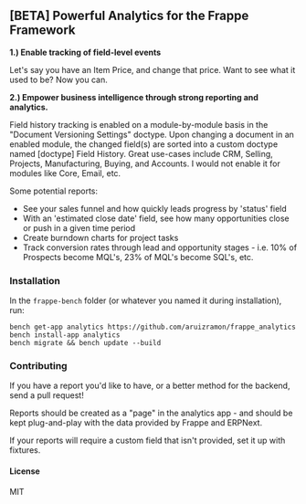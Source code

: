 ## [BETA] Powerful Analytics for the Frappe Framework

**1.) Enable tracking of field-level events**

Let's say you have an Item Price, and change that price. Want to see what it used to be? Now you can.

**2.) Empower business intelligence through strong reporting and analytics.**

Field history tracking is enabled on a module-by-module basis in the
"Document Versioning Settings" doctype. Upon changing a document in an enabled
module, the changed field(s) are sorted into a custom doctype named
[doctype] Field History. Great use-cases include CRM, Selling, Projects, Manufacturing, Buying, and Accounts. I would not enable it for modules like Core, Email, etc.

Some potential reports:
  - See your sales funnel and how quickly leads progress by 'status' field
  - With an 'estimated close date' field, see how many opportunities close
    or push in a given time period
  - Create burndown charts for project tasks
  - Track conversion rates through lead and opportunity stages - i.e.
    10% of Prospects become MQL's, 23% of MQL's become SQL's, etc.


### Installation

In the `frappe-bench` folder (or whatever you named it during installation), run:

```
bench get-app analytics https://github.com/aruizramon/frappe_analytics
bench install-app analytics
bench migrate && bench update --build
```

### Contributing

If you have a report you'd like to have, or a better method for the backend,
send a pull request!

Reports should be created as a "page" in the analytics app - and should be kept
plug-and-play with the data provided by Frappe and ERPNext.

If your reports will require a custom field that isn't provided, set it up with
fixtures.


#### License

MIT
